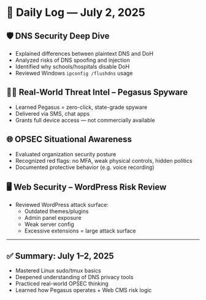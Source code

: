 # 🧠 Daily Log — July 2, 2025

## 🛡️ DNS Security Deep Dive
- Explained differences between plaintext DNS and DoH
- Analyzed risks of DNS spoofing and injection
- Identified why schools/hospitals disable DoH
- Reviewed Windows `ipconfig /flushdns` usage

## 🕵️‍♂️ Real-World Threat Intel – Pegasus Spyware
- Learned Pegasus = zero-click, state-grade spyware
- Delivered via SMS, chat apps
- Grants full device access — not commercially available

## 🌐 OPSEC Situational Awareness
- Evaluated organization security posture
- Recognized red flags: no MFA, weak physical controls, hidden politics
- Documented protective behavior (e.g. voice recording)

## 🖥️ Web Security – WordPress Risk Review
- Reviewed WordPress attack surface:
  - Outdated themes/plugins
  - Admin panel exposure
  - Weak server config
  - Excessive extensions = large attack surface

---

## ✅ Summary: July 1–2, 2025
- Mastered Linux sudo/tmux basics
- Deepened understanding of DNS privacy tools
- Practiced real-world OPSEC thinking
- Learned how Pegasus operates + Web CMS risk logic
